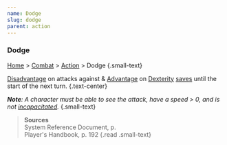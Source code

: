 ```yaml
---
name: Dodge
slug: dodge
parent: action
---
```

### Dodge
[Home](dm-operations-center) > [Combat](combat-menu) > [Action](action) > Dodge {.small-text}

[Disadvantage](advantage-and-disadvantage) on attacks against & [Advantage](advantage-and-disadvantage) on [Dexterity](dexterity) [saves](saving-throws) until the start of the next turn. {.text-center}

***Note**: A character must be able to see the attack, have a speed > 0, and is not [incapacitated](incapacitated).* {.small-text}

> **Sources** <br/>
> System Reference Document, p. <br/>
> Player's Handbook, p. 192
{.read .small-text}